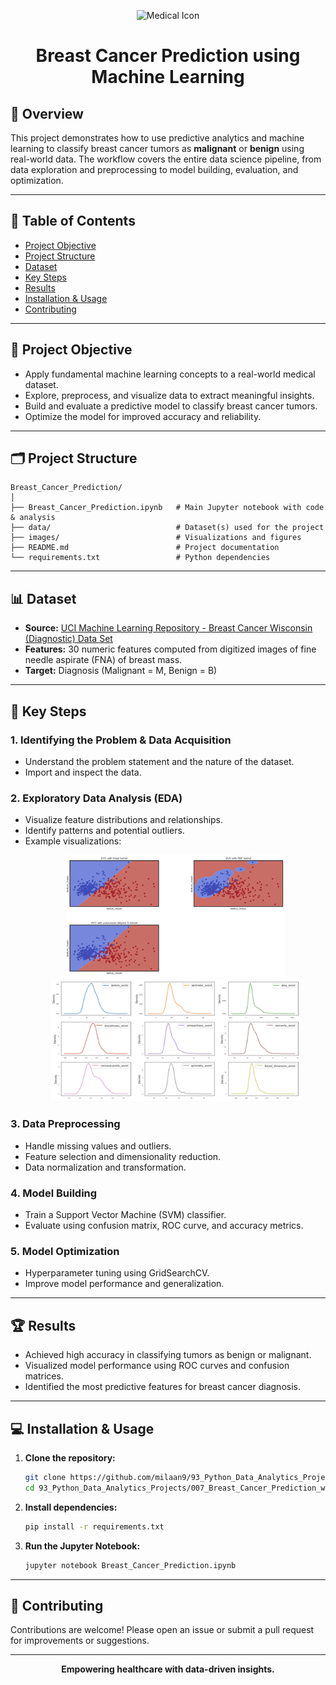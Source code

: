 <p align="center">
  <img src="https://img.icons8.com/color/96/000000/medical-doctor.png" width="100" alt="Medical Icon"/>
</p>

<h1 align="center">Breast Cancer Prediction using Machine Learning</h1>

## 🚀 Overview

This project demonstrates how to use predictive analytics and machine learning to classify breast cancer tumors as **malignant** or **benign** using real-world data. The workflow covers the entire data science pipeline, from data exploration and preprocessing to model building, evaluation, and optimization.

---

## 📑 Table of Contents

- [Project Objective](#project-objective)
- [Project Structure](#project-structure)
- [Dataset](#dataset)
- [Key Steps](#key-steps)
- [Results](#results)
- [Installation & Usage](#installation--usage)
- [Contributing](#contributing)

---

## 🎯 Project Objective

- Apply fundamental machine learning concepts to a real-world medical dataset.
- Explore, preprocess, and visualize data to extract meaningful insights.
- Build and evaluate a predictive model to classify breast cancer tumors.
- Optimize the model for improved accuracy and reliability.

---

## 🗂️ Project Structure

```
Breast_Cancer_Prediction/
│
├── Breast_Cancer_Prediction.ipynb   # Main Jupyter notebook with code & analysis
├── data/                            # Dataset(s) used for the project
├── images/                          # Visualizations and figures
├── README.md                        # Project documentation
└── requirements.txt                 # Python dependencies
```

---

## 📊 Dataset

- **Source:** [UCI Machine Learning Repository - Breast Cancer Wisconsin (Diagnostic) Data Set](https://archive.ics.uci.edu/ml/datasets/Breast+Cancer+Wisconsin+%28Diagnostic%29)
- **Features:** 30 numeric features computed from digitized images of fine needle aspirate (FNA) of breast mass.
- **Target:** Diagnosis (Malignant = M, Benign = B)

---

## 🔑 Key Steps

### 1. Identifying the Problem & Data Acquisition
- Understand the problem statement and the nature of the dataset.
- Import and inspect the data.

### 2. Exploratory Data Analysis (EDA)
- Visualize feature distributions and relationships.
- Identify patterns and potential outliers.
- Example visualizations:
  <p align="center">
    <img src="/img/image.png" width="350" alt="Boxplot Example"/>
    <img src="/img/image copy.png" width="400" alt="Pairplot Example"/>
  </p>

### 3. Data Preprocessing
- Handle missing values and outliers.
- Feature selection and dimensionality reduction.
- Data normalization and transformation.

### 4. Model Building
- Train a Support Vector Machine (SVM) classifier.
- Evaluate using confusion matrix, ROC curve, and accuracy metrics.

### 5. Model Optimization
- Hyperparameter tuning using GridSearchCV.
- Improve model performance and generalization.

---

## 🏆 Results

- Achieved high accuracy in classifying tumors as benign or malignant.
- Visualized model performance using ROC curves and confusion matrices.
- Identified the most predictive features for breast cancer diagnosis.

---

## 💻 Installation & Usage

1. **Clone the repository:**
   ```bash
   git clone https://github.com/milaan9/93_Python_Data_Analytics_Projects.git
   cd 93_Python_Data_Analytics_Projects/007_Breast_Cancer_Prediction_with_ML
   ```

2. **Install dependencies:**
   ```bash
   pip install -r requirements.txt
   ```

3. **Run the Jupyter Notebook:**
   ```bash
   jupyter notebook Breast_Cancer_Prediction.ipynb
   ```

---

## 🤝 Contributing

Contributions are welcome! Please open an issue or submit a pull request for improvements or suggestions.

---

<p align="center">
  <b>Empowering healthcare with data-driven insights.</b>
</p>
